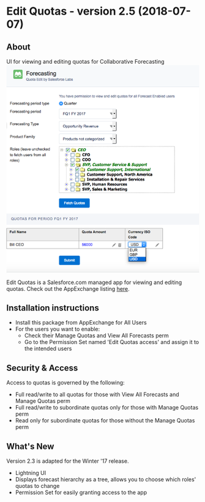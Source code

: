 Edit Quotas - version 2.5 (2018-07-07)
===========

About
-----
UI for viewing and editing quotas for Collaborative Forecasting
![Screenshot](QuotaUI.png "Screenshot from Winter '17")

Edit Quotas is a Salesforce.com managed app for viewing and editing quotas. Check out the AppExchange listing [here](https://appexchange.salesforce.com/listingDetail?listingId=a0N3000000B41EqEAJ). 


Installation instructions
-------------------------
 - Install this package from AppExchange for All Users
 - For the users you want to enable:
   - Check their Manage Quotas and View All Forecasts perm
   - Go to the Permission Set named 'Edit Quotas access' and assign it to the intended users

Security & Access
-----------------
 
Access to quotas is governed by the following:
  - Full read/write to all quotas for those with View All Forecasts and 
    Manage Quotas perm
  - Full read/write to subordinate quotas only for those with Manage Quotas
    perm
  - Read only for subordinate quotas for those without the Manage Quotas perm

What's New
----------
Version 2.3 is adapted for the Winter '17 release. 
 - Lightning UI
 - Displays forecast hierarchy as a tree, allows you to choose which roles' quotas to change
 - Permission Set for easily granting access to the app

